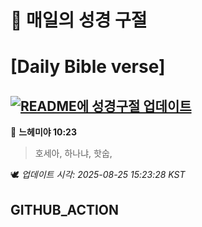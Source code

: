 # 🙏 매일의 성경 구절
# [Daily Bible verse]
## [![README에 성경구절 업데이트](https://github.com/DONGSUKA/first_test/actions/workflows/update-readme-bible.yml/badge.svg)](https://github.com/DONGSUKA/first_test/actions/workflows/update-readme-bible.yml)
<!-- START_BIBLE_VERSE -->
📖 **느헤미야 10:23**
> 호세아, 하나냐, 핫숩,

🕊️ _업데이트 시각: 2025-08-25 15:23:28 KST_
  <!-- END_BIBLE_VERSE -->
## GITHUB_ACTION
